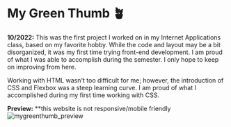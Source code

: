 # My Green Thumb 🪴
**10/2022:**
This was the first project I worked on in my Internet Applications class, based on my favorite hobby. While the code and layout may be a bit disorganized, it was my first time trying front-end development. I am proud of what I was able to accomplish during the semester. I only hope to keep on improving from here.<br>

Working with HTML wasn't too difficult for me; however, the introduction of CSS and Flexbox was a steep learning curve. I am proud of what I accomplished during my first time working with CSS.<br>

**Preview:** **this website is not responsive/mobile friendly
![mygreenthumb_preview](https://github.com/alysonfranco/greenthumb.html/assets/101274727/277a80c4-9ed7-41fa-a272-aef263746f84)


